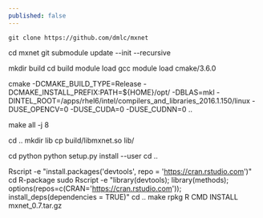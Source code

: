 ```yaml
---
published: false
---
```

	git clone https://github.com/dmlc/mxnet

cd mxnet
git submodule update --init --recursive

mkdir build
cd build
module load gcc
module load cmake/3.6.0

cmake -DCMAKE_BUILD_TYPE=Release -DCMAKE_INSTALL_PREFIX:PATH=${HOME}/opt/ -DBLAS=mkl -DINTEL_ROOT=/apps/rhel6/intel/compilers_and_libraries_2016.1.150/linux -DUSE_OPENCV=0 -DUSE_CUDA=0 -DUSE_CUDNN=0 ..

make all -j 8

cd ..
mkdir lib
cp build/libmxnet.so lib/

cd python
python setup.py install --user
cd ..

Rscript -e "install.packages('devtools', repo = 'https://cran.rstudio.com')"
cd R-package
sudo Rscript -e "library(devtools); library(methods); options(repos=c(CRAN='https://cran.rstudio.com')); install_deps(dependencies = TRUE)"
cd ..
make rpkg
R CMD INSTALL mxnet_0.7.tar.gz

